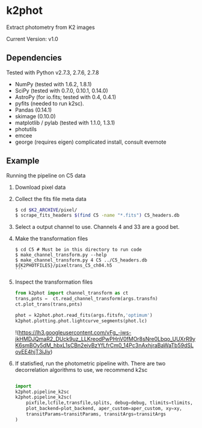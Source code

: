 # k2phot 

Extract photometry from K2 images

Current Version: v1.0

## Dependencies ##

Tested with Python v2.7.3, 2.7.6, 2.7.8

- NumPy (tested with 1.6.2, 1.8.1)
- SciPy (tested with 0.7.0, 0.10.1, 0.14.0)
- AstroPy (for io.fits; tested with 0.4, 0.4.1)
- pyfits (needed to run k2sc).
- Pandas (0.14.1)
- skimage (0.10.0)
- matplotlib / pylab (tested with 1.1.0, 1.3.1)
- photutils
- emcee
- george (requires eigen) complicated install, consult evernote


## Example

Running the pipeline on C5 data

1. Download pixel data

1. Collect the fits file meta data
   ```bash
   $ cd $K2_ARCHIVE/pixel/
   $ scrape_fits_headers $(find C5 -name "*.fits") C5_headers.db
   ```

1. Select a output channel to use. Channels 4 and 33 are a good bet.

1. Make the transformation files
   ````
   $ cd C5 # Must be in this directory to run code
   $ make_channel_transform.py --help
   $ make_channel_transform.py 4 C5 ../C5_headers.db ${K2PHOTFILES}/pixeltrans_C5_ch04.h5
   ```

1. Inspect the transformation files
   ```python 
   from k2phot import channel_transform as ct
   trans,pnts =  ct.read_channel_transform(args.transfn)
   ct.plot_trans(trans,pnts)

   phot = k2phot.phot.read_fits(args.fitsfn,'optimum')
   k2phot.plotting.phot.lightcurve_segments(phot.lc)   
   ```

   !(https://lh3.googleusercontent.com/vFg_-jws-jkHMDJQmaR2_DUck9uz_LLKreodPwPHnV0fMOr8sNre0Lbqo_UUXrR9yK6smBOy5dM_hbxL1sCBn2eivBzYfLfrCm0_14Pc3nAxhjraBaWaTb59dSLoyEE4hjT3iJiy)

1. If statisfied, run the photometric pipeline with. There are two decorrelation algorithms to use, we recommend k2sc
   ```python 

   import 
   k2phot.pipeline_k2sc
   k2phot.pipeline_k2sc(
       pixfile,lcfile,transfile,splits, debug=debug, tlimits=tlimits, tex=tex,
       plot_backend=plot_backend, aper_custom=aper_custom, xy=xy,
       transitParams=transitParams, transitArgs=transitArgs
   )
   ```
